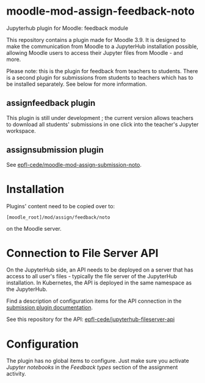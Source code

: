 # moodle-mod-assign-feedback-noto
Jupyterhub plugin for Moodle: feedback module

This repository contains a plugin made for Moodle 3.9.
It is designed to make the communication from Moodle to a JupyterHub installation possible, allowing Moodle users to access their Jupyter files from Moodle - and more.

Please note: this is the plugin for feedback from teachers to students. There is a second plugin for submissions from students to teachers which has to be installed separately. See below for more information.

## assignfeedback plugin

This plugin is still under development ; the current version allows teachers to download all students' submissions in one click into the teacher's Jupyter workspace.

## assignsubmission plugin

See [epfl-cede/moodle-mod-assign-submission-noto](https://github.com/epfl-cede/moodle-mod-assign-submission-noto).

# Installation

Plugins' content need to be copied over to:
```
[moodle_root]/mod/assign/feedback/noto
```
on the Moodle server.

# Connection to File Server API

On the JupyterHub side, an API needs to be deployed on a server that has access to all user's files - typically the file server of the JupyterHub installation.
In Kubernetes, the API is deployed in the same namespace as the JupyterHub.

Find a description of configuration items for the API connection in the [submission plugin documentation](https://github.com/epfl-cede/moodle-mod-assign-submission-noto).

See this repository for the API: [epfl-cede/jupyterhub-fileserver-api](https://github.com/epfl-cede/jupyterhub-fileserver-api)

# Configuration
The plugin has no global items to configure. Just make sure you activate _Jupyter notebooks_ in the _Feedback types_ section of the assignment activity.
